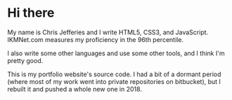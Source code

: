 # Hi there

My name is Chris Jefferies and I write HTML5, CSS3, and JavaScript. IKMNet.com measures my proficiency in the 96th percentile.

I also write some other languages and use some other tools, and I think I'm pretty good. 

This is my portfolio website's source code. I had a bit of a dormant period (where most of my work went into private repositories on bitbucket), but I rebuilt it and pushed a whole new one in 2018. 
